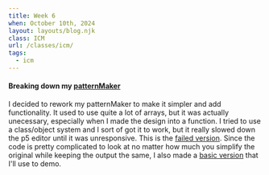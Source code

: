 ```yaml
---
title: Week 6
when: October 10th, 2024
layout: layouts/blog.njk
class: ICM
url: /classes/icm/
tags:
  - icm
---
```


#### Breaking down my [patternMaker](https://editor.p5js.org/oliviaemlee/sketches/4mGfqYalI)

I decided to rework my patternMaker to make it simpler and add functionality. It used to use quite a lot of arrays, but it was actually
unecessary, especially when I made the design into a function. I tried to use a class/object system and I sort of got it to work, but it really
slowed down the p5 editor until it was unresponsive. This is the [failed version](https://editor.p5js.org/oliviaemlee/sketches/QlAGfCUIF).
Since the code is pretty complicated to look at no matter how much you simplify the original while keeping the output the same, I also made a [basic version](https://editor.p5js.org/oliviaemlee/sketches/LK4tmiHdg)
that I'll use to demo.
